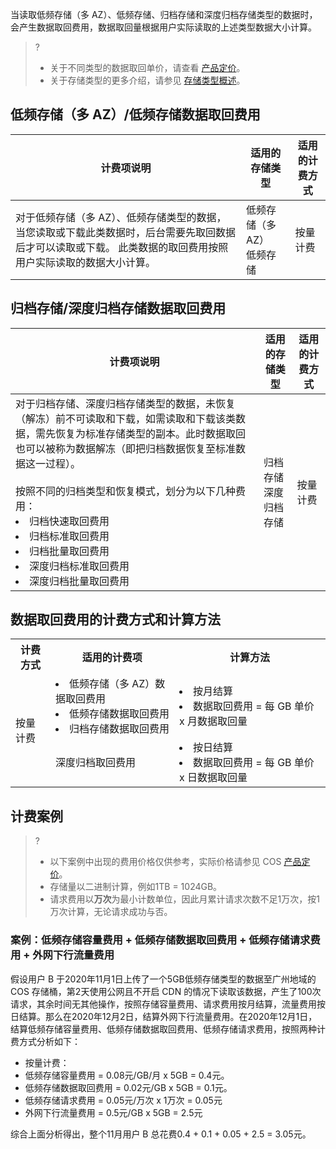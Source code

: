 当读取低频存储（多 AZ）、低频存储、归档存储和深度归档存储类型的数据时，会产生数据取回费用，数据取回量根据用户实际读取的上述类型数据大小计算。

>?
> - 关于不同类型的数据取回单价，请查看 [产品定价](https://buy.cloud.tencent.com/price/cos)。
> - 关于存储类型的更多介绍，请参见 [存储类型概述](https://cloud.tencent.com/document/product/436/33417)。
> 


## 低频存储（多 AZ）/低频存储数据取回费用

| 计费项说明       | 适用的存储类型           | 适用的计费方式               |
| ----------------------- | --------------- |------------------- |
|         对于低频存储（多 AZ）、低频存储类型的数据，当您读取或下载此类数据时，后台需要先取回数据后才可以读取或下载。 此类数据的取回费用按照用户实际读取的数据大小计算。                           |      低频存储（多 AZ）</br>低频存储                             |      按量计费     |

## 归档存储/深度归档存储数据取回费用

| 计费项说明       | 适用的存储类型           | 适用的计费方式               |
| ----------------------- | --------------- |------------------- |
|         对于归档存储、深度归档存储类型的数据，未恢复（解冻）前不可读取和下载，如需读取和下载该类数据，需先恢复为标准存储类型的副本。此时数据取回也可以被称为数据解冻（即把归档数据恢复至标准数据这一过程）。 </br></br>按照不同的归档类型和恢复模式，划分为以下几种费用：<li>归档快速取回费用<br><li>归档标准取回费用</li><li>归档批量取回费用</li><li>深度归档标准取回费用</li><li>深度归档批量取回费用</li>          |       归档存储</br>深度归档存储                            |      按量计费   |


## 数据取回费用的计费方式和计算方法

<table>
   <tr>
      <th>计费方式</td>
      <th>适用的计费项</td>
      <th>计算方法 </td>
   </tr>
   <tr>
      <td rowspan=2>按量计费</td>
      <td><li>低频存储（多 AZ）数据取回费用</li><li>低频存储数据取回费用</li><li>归档存储数据取回费用</li></td>
      <td><li>按月结算<br><li>数据取回费用 = 每 GB 单价 x 月数据取回量</td>
   </tr>
   <tr>
      <td>深度归档取回费用</td>
      <td><li>按日结算<br><li>数据取回费用 = 每 GB 单价 x 日数据取回量</td>
   </tr>
</table>


## 计费案例

>?
> - 以下案例中出现的费用价格仅供参考，实际价格请参见 COS [产品定价](https://buy.cloud.tencent.com/price/cos)。
> - 存储量以二进制计算，例如1TB = 1024GB。
> - 请求费用以**万次**为最小计数单位，因此月累计请求次数不足1万次，按1万次计算，无论请求成功与否。
> 

### 案例：低频存储容量费用 + 低频存储数据取回费用 + 低频存储请求费用 + 外网下行流量费用

假设用户 B 于2020年11月1日上传了一个5GB低频存储类型的数据至广州地域的 COS 存储桶，第2天使用公网且不开启 CDN 的情况下读取该数据，产生了100次请求，其余时间无其他操作，按照存储容量费用、请求费用按月结算，流量费用按日结算。那么在2020年12月2日，结算外网下行流量费用。在2020年12月1日，结算低频存储容量费用、低频存储数据取回费用、低频存储请求费用，按照两种计费方式分析如下：

- 按量计费：
 - 低频存储容量费用 = 0.08元/GB/月 x 5GB = 0.4元。
 - 低频存储数据取回费用 = 0.02元/GB x 5GB = 0.1元。
 - 低频存储请求费用 = 0.05元/万次 x 1万次 = 0.05元
 - 外网下行流量费用 = 0.5元/GB x 5GB = 2.5元

综合上面分析得出，整个11月用户 B 总花费0.4 + 0.1 + 0.05 + 2.5 = 3.05元。



